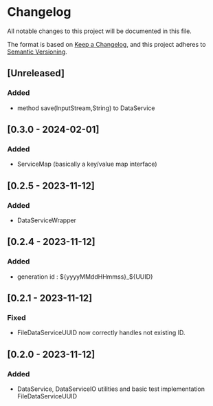 # Changelog

All notable changes to this project will be documented in this file.

The format is based on [Keep a Changelog](https://keepachangelog.com/en/1.1.0/),
and this project adheres to [Semantic Versioning](https://semver.org/spec/v2.0.0.html).

## [Unreleased]

### Added

- method save(InputStream,String) to DataService

## [0.3.0 - 2024-02-01]

### Added

- ServiceMap (basically a key/value map interface)

## [0.2.5 - 2023-11-12]

### Added

- DataServiceWrapper

## [0.2.4 - 2023-11-12]

### Added

- generation id : ${yyyyMMddHHmmss}_${UUID}

## [0.2.1 - 2023-11-12]

### Fixed 

- FileDataServiceUUID now correctly handles not existing ID.

## [0.2.0 - 2023-11-12]

### Added 

- DataService, DataServiceIO utilities and basic test implementation FileDataServiceUUID
